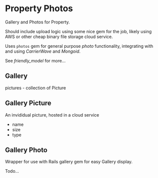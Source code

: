 # Property Photos

Gallery and Photos for Property.

Should include upload logic using some nice gem for the job, likely using AWS or other cheap binary file storage cloud service.

Uses `photos` gem for general purpose _photo_ functionality, integrating with and using *CarrierWave* and *Mongoid*.

See *friendly_model* for more...

## Gallery

pictures - collection of Picture

## Gallery Picture

An invididual picture, hosted in a cloud service

- name
- size
- type

## Gallery Photo

Wrapper for use with Rails gallery gem for easy Gallery display.

Todo...